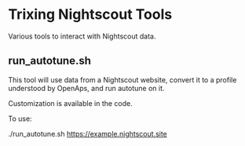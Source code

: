 # Trixing Nightscout Tools

Various tools to interact with Nightscout data.

## run_autotune.sh

This tool will use data from a Nightscout website, convert
it to a profile understood by OpenAps, and run autotune
on it.

Customization is available in the code.

To use:

./run_autotune.sh https://example.nightscout.site
